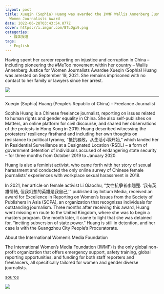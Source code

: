 ```yaml
---
layout: post
title: Xueqin (Sophia) Huang was awarded the IWMF Wallis Annenberg Justice for
  Women Journalists Award
date: 2022-06-28T03:43:54.877Z
cover: https://i.imgur.com/8TLOgi9.png
categories:
  - 媒体报道
tags:
  - English
---
```

Having spent her career reporting on injustice and corruption in China – including pioneering the #MeToo movement within her country – Wallis Annenberg Justice for Women Journalists Awardee Xueqin (Sophia) Huang was arrested on September 19, 2021. She remains imprisoned with no contact to her family or lawyers since her arrest.

<!-- more -->

![](https://i.imgur.com/NsSma2j.png)

---

Xueqin (Sophia) Huang (People’s Republic of China) – Freelance Journalist

Sophia Huang is a Chinese freelance journalist, reporting on issues related to human rights and gender equality in China. She also self-publishes on Matters, an online platform for civil discourse, and shared her observations of the protests in Hong Kong in 2019. Huang described witnessing the protesters’ resiliency firsthand and including her own thoughts on resistance to political tyranny, “抵抗暴政，从生活小事开始,” which landed her in Residential Surveillance at a Designated Location (RSDL) – a form of government detention of individuals accused of endangering state security – for three months from October 2019 to January 2020.

Huang is also a feminist activist, who came forth with her story of sexual harassment and conducted the only online survey of Chinese female journalists’ experiences with workplace sexual harassment in 2018.

In 2021, her article on female activist Li Qiaochu, “女性抗爭者李翹楚: ‘我有英雄情結, 但我幻想的英雄是我自己,’” published by Initium Media, received an award for Excellence in Reporting on Women’s Issues from the Society of Publishers in Asia (SOPA), an organization that recognizes individuals for outstanding journalism. Three months after receiving this award, Huang went missing en route to the United Kingdom, where she was to begin a masters program. One month later, it came to light that she was detained for, “inciting subversion of state power.” Huang is still in detention, and her case is with the Guangzhou City People’s Procuratorate.

About the International Women’s Media Foundation

The International Women’s Media Foundation (IWMF) is the only global non-profit organization that offers emergency support, safety training, global reporting opportunities, and funding for both staff reporters and freelancers, all specifically tailored for women and gender diverse journalists.

[source](https://www.iwmf.org/2022/06/iwmf-announces-2022-courage-in-journalism-award-winners/)

![](https://i.imgur.com/8TLOgi9.png)